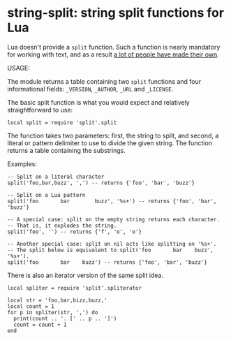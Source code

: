 # string-split: string split functions for Lua

Lua doesn't provide a `split` function. Such a function is nearly mandatory for
working with text, and as a result [a lot of people have made their own][wiki].

[wiki]: http://lua-users.org/wiki/SplitJoin

USAGE:

The module returns a table containing two `split` functions and four
informational fields: `_VERSION`, `_AUTHOR`, `_URL` and `_LICENSE`.

The basic split function is what you would expect and relatively straightforward
to use:

    local split = require 'split'.split

The function takes two parameters: first, the string to split, and second, a
literal or pattern delimiter to use to divide the given string. The function
returns a table containing the substrings.

Examples:

    -- Split on a literal character
    split('foo,bar,buzz', ',') -- returns {'foo', 'bar', 'buzz'}

    -- Split on a Lua pattern
    split('foo       bar		buzz', '%s+') -- returns {'foo', 'bar', 'buzz'}

    -- A special case: split on the empty string returns each character.
    -- That is, it explodes the string.
    split('foo', '') -- returns {'f', 'o', 'o'}

    -- Another special case: split on nil acts like splitting on '%s+'.
    -- The split below is equivalent to split('foo       bar	buzz', '%s+').
    split('foo       bar	buzz') -- returns {'foo', 'bar', 'buzz'}

There is also an iterator version of the same split idea.

    local spliter = require 'split'.spliterator

    local str = 'foo,bar,bizz,buzz,'
    local count = 1
    for p in spliter(str, ',') do
      print(count .. '. [' .. p .. ']')
      count = count + 1
    end
